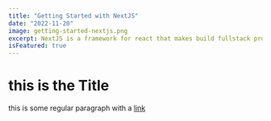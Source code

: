 ```yaml
---
title: "Getting Started with NextJS"
date: "2022-11-20"
image: getting-started-nextjs.png
excerpt: NextJS is a framework for react that makes build fullstack production react apps very convenient
isFeatured: true
---
```


# this is the Title

this is some regular paragraph with a [link](https://google.com)
